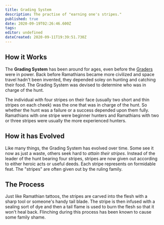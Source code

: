 ```yaml
---
title: Grading System
description: The practise of "earning one's stripes."
published: true
date: 2020-09-19T02:26:46.600Z
tags: 
editor: undefined
dateCreated: 2020-09-11T19:39:51.730Z
---
```


## How it Works

The **Grading System** has been around for ages, even before the [Graders](/genealogy/grader) were in power. Back before Ramathians became more civilized and space travel hadn't been invented, they depended soley on hunting and catching their food. The Grading System was devised to determine who was in charge of the hunt.

The individual with four stripes on their face (usually two short and thin stripes on each cheek) was the one that was in charge of the hunt. So whether the hunt was a failure or a success depended upon them fully. Ramathians with one stripe were beginner hunters and Ramathians with two or three stripes were usually the more experienced hunters.

## How it has Evolved

Like many things, the Grading System has evolved over time. Some see it now as just a waste, others seek hard to *attain their stripes*. Instead of the leader of the hunt bearing four stripes, stripes are now given out according to either heroic acts or useful deeds. Each stripe represents on formidable feat. The "stripes" are often given out by the ruling family.

## The Process

Just like Ramathian tattoos, the stripes are carved into the flesh with a sharp tool or someone's handy tail blade. The stripe is then infused with a sealing sort of dye and then a tail flame is used to burn the flesh so that it won't heal back. Flinching during this process has been known to cause some family shame.
